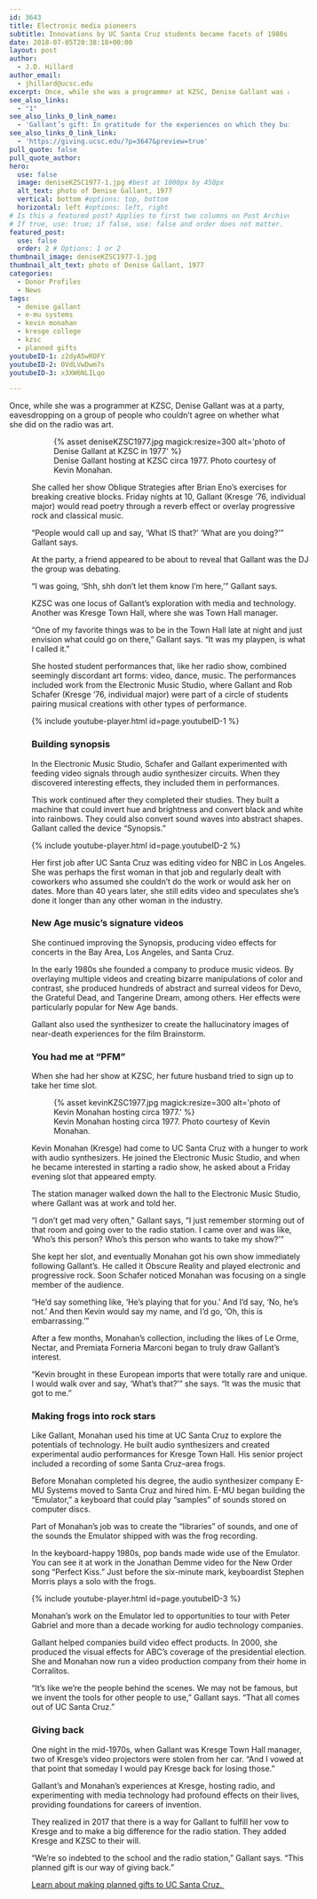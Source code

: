 ```yaml
---
id: 3643
title: Electronic media pioneers
subtitle: Innovations by UC Santa Cruz students became facets of 1980s pop culture.
date: 2018-07-05T20:38:18+00:00
layout: post
author:
  - J.D. Hillard
author_email:
  - jhillard@ucsc.edu
excerpt: Once, while she was a programmer at KZSC, Denise Gallant was at a party, eavesdropping on a group of people who couldn’t agree on whether what she did on the radio was art.
see_also_links:
  - "1"
see_also_links_0_link_name:
  - 'Gallant’s gift: In gratitude for the experiences on which they built their careers, Denise Gallant and Kevin Monahan added UC Santa Cruz to their will.'
see_also_links_0_link_link:
  - 'https://giving.ucsc.edu/?p=3647&preview=true'
pull_quote: false
pull_quote_author:
hero:
  use: false
  image: deniseKZSC1977-1.jpg #best at 1000px by 450px
  alt_text: photo of Denise Gallant, 1977
  vertical: bottom #options: top, bottom
  horizontal: left #options: left, right
# Is this a featured post? Applies to first two columns on Post Archive Page.
# If true, use: true; if false, use: false and order does not matter.
featured_post:
  use: false
  order: 2 # Options: 1 or 2
thumbnail_image: deniseKZSC1977-1.jpg
thumbnail_alt_text: photo of Denise Gallant, 1977
categories:
  - Donor Profiles
  - News
tags:
  - denise gallant
  - e-mu systems
  - kevin monahan
  - kresge college
  - kzsc
  - planned gifts
youtubeID-1: z2dyA5wROFY
youtubeID-2: 0VdLVwDwm7s
youtubeID-3: x3XW6NLILqo

---
```

Once, while she was a programmer at KZSC, Denise Gallant was at a party, eavesdropping on a group of people who couldn’t agree on whether what she did on the radio was art.<figure id="attachment_3666" style="width: 500px" class="wp-caption alignleft">

<figure class="inline-image left">
{% asset deniseKZSC1977.jpg magick:resize=300 alt='photo of Denise Gallant at KZSC in 1977' %}
<figcaption>Denise Gallant hosting at KZSC circa 1977. Photo courtesy of Kevin Monahan.</figcaption></figure>

She called her show Oblique Strategies after Brian Eno’s exercises for breaking creative blocks. Friday nights at 10, Gallant (Kresge ‘76, individual major) would read poetry through a reverb effect or overlay progressive rock and classical music.

“People would call up and say, ‘What IS that?’ ‘What are you doing?’” Gallant says.

At the party, a friend appeared to be about to reveal that Gallant was the DJ the group was debating.

“I was going, ‘Shh, shh don’t let them know I’m here,’” Gallant says.

KZSC was one locus of Gallant’s exploration with media and technology. Another was Kresge Town Hall, where she was Town Hall manager.

“One of my favorite things was to be in the Town Hall late at night and just envision what could go on there,” Gallant says. “It was my playpen, is what I called it.”

She hosted student performances that, like her radio show, combined seemingly discordant art forms: video, dance, music. The performances included work from the Electronic Music Studio, where Gallant and Rob Schafer (Kresge ‘76, individual major) were part of a circle of students pairing musical creations with other types of performance.

{% include youtube-player.html id=page.youtubeID-1 %}

### Building synopsis

In the Electronic Music Studio, Schafer and Gallant experimented with feeding video signals through audio synthesizer circuits. When they discovered interesting effects, they included them in performances.

This work continued after they completed their studies. They built a machine that could invert hue and brightness and convert black and white into rainbows. They could also convert sound waves into abstract shapes. Gallant called the device “Synopsis.”

{% include youtube-player.html id=page.youtubeID-2 %}
  
Her first job after UC Santa Cruz was editing video for NBC in Los Angeles. She was perhaps the first woman in that job and regularly dealt with coworkers who assumed she couldn’t do the work or would ask her on dates. More than 40 years later, she still edits video and speculates she’s done it longer than any other woman in the industry.

### New Age music’s signature videos

She continued improving the Synopsis, producing video effects for concerts in the Bay Area, Los Angeles, and Santa Cruz.

In the early 1980s she founded a company to produce music videos. By overlaying multiple videos and creating bizarre manipulations of color and contrast, she produced hundreds of abstract and surreal videos for Devo, the Grateful Dead, and Tangerine Dream, among others. Her effects were particularly popular for New Age bands.

Gallant also used the synthesizer to create the hallucinatory images of near-death experiences for the film Brainstorm.

### You had me at “PFM”

When she had her show at KZSC, her future husband tried to sign up to take her time slot.

<figure class="inline-image right">
{% asset kevinKZSC1977.jpg magick:resize=300 alt='photo of Kevin Monahan hosting circa 1977.' %}
<figcaption>Kevin Monahan hosting circa 1977. Photo courtesy of Kevin Monahan.</figcaption></figure>

Kevin Monahan (Kresge) had come to UC Santa Cruz with a hunger to work with audio synthesizers. He joined the Electronic Music Studio, and when he became interested in starting a radio show, he asked about a Friday evening slot that appeared empty.

The station manager walked down the hall to the Electronic Music Studio, where Gallant was at work and told her.

“I don’t get mad very often,” Gallant says, “I just remember storming out of that room and going over to the radio station. I came over and was like, ‘Who’s this person? Who’s this person who wants to take my show?’”

She kept her slot, and eventually Monahan got his own show immediately following Gallant’s. He called it Obscure Reality and played electronic and progressive rock. Soon Schafer noticed Monahan was focusing on a single member of the audience.

“He’d say something like, ‘He’s playing that for you.’ And I’d say, ‘No, he’s not.’ And then Kevin would say my name, and I’d go, ‘Oh, this is embarrassing.’”

After a few months, Monahan’s collection, including the likes of Le Orme, Nectar, and Premiata Forneria Marconi began to truly draw Gallant’s interest.

“Kevin brought in these European imports that were totally rare and unique. I would walk over and say, ‘What’s that?’” she says. “It was the music that got to me.”

### Making frogs into rock stars

Like Gallant, Monahan used his time at UC Santa Cruz to explore the potentials of technology. He built audio synthesizers and created experimental audio performances for Kresge Town Hall. His senior project included a recording of some Santa Cruz–area frogs.

Before Monahan completed his degree, the audio synthesizer company E-MU Systems moved to Santa Cruz and hired him. E-MU began building the “Emulator,” a keyboard that could play “samples” of sounds stored on computer discs.

Part of Monahan’s job was to create the “libraries” of sounds, and one of the sounds the Emulator shipped with was the frog recording.

In the keyboard-happy 1980s, pop bands made wide use of the Emulator. You can see it at work in the Jonathan Demme video for the New Order song “Perfect Kiss.” Just before the six-minute mark, keyboardist Stephen Morris plays a solo with the frogs.  

{% include youtube-player.html id=page.youtubeID-3 %}

Monahan’s work on the Emulator led to opportunities to tour with Peter Gabriel and more than a decade working for audio technology companies.

Gallant helped companies build video effect products. In 2000, she produced the visual effects for ABC’s coverage of the presidential election. She and Monahan now run a video production company from their home in Corralitos.

“It’s like we’re the people behind the scenes. We may not be famous, but we invent the tools for other people to use,” Gallant says. “That all comes out of UC Santa Cruz.”

### Giving back

One night in the mid-1970s, when Gallant was Kresge Town Hall manager, two of Kresge’s video projectors were stolen from her car. “And I vowed at that point that someday I would pay Kresge back for losing those.”

Gallant&#8217;s and Monahan&#8217;s experiences at Kresge, hosting radio, and experimenting with media technology had profound effects on their lives, providing foundations for careers of invention.

They realized in 2017 that there is a way for Gallant to fulfill her vow to Kresge and to make a big difference for the radio station. They added Kresge and KZSC to their will.

“We’re so indebted to the school and the radio station,” Gallant says. “This planned gift is our way of giving back.”

[Learn about making planned gifts to UC Santa Cruz. ](http://plannedgifts.ucsc.edu/?pageID=1010)
